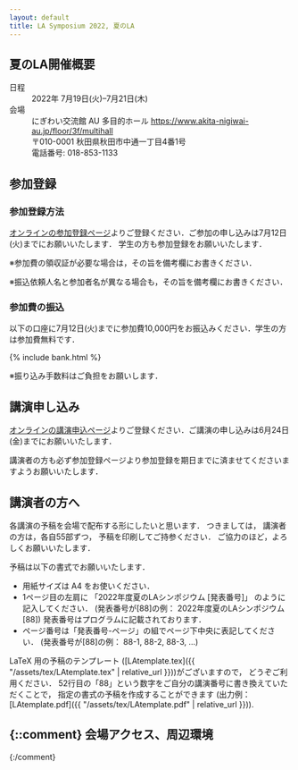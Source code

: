 ```yaml
---
layout: default
title: LA Symposium 2022, 夏のLA
---
```


夏のLA開催概要
--------
<dl>
  <dt>日程</dt>
  <dd>2022年 <time datetime="2022-07-19">7月19日(火)</time>–<time datetime="2022-07-21">7月21日(木)</time></dd>
  <dt>会場</dt>
  <dd>にぎわい交流館 AU 多目的ホール <a href="https://www.akita-nigiwai-au.jp/floor/3f/multihall">https://www.akita-nigiwai-au.jp/floor/3f/multihall</a></dd>
  <dd>〒010-0001 秋田県秋田市中通一丁目4番1号</dd>
  <dd>  電話番号: 018-853-1133</dd>
</dl>
 

参加登録
--------
### 参加登録方法

[オンラインの参加登録ページ](https://art.ist.hokudai.ac.jp/LA/sanka/)よりご登録ください．ご参加の申し込みは7月12日(火)までにお願いいたします．
学生の方も参加登録をお願いいたします．
<!-- (当日参加も可能です．) -->

※参加費の領収証が必要な場合は，その旨を備考欄にお書きください．

※振込依頼人名と参加者名が異なる場合も，その旨を備考欄にお書きください．
 
### 参加費の振込

以下の口座に7月12日(火)までに参加費10,000円をお振込みください．学生の方は参加費無料です．
<!-- 当日のお支払いも可能です． -->

{% include bank.html %}

※振り込み手数料はご負担をお願いします．

講演申し込み
--------
[オンラインの講演申込ページ](https://art.ist.hokudai.ac.jp/LA/kouen/)よりご登録ください．ご講演の申し込みは6月24日(金)までにお願いいたします．
<!--ただし講演および参加の変更や取り消しは-月-日まで遠慮なく行ってください．-->
講演者の方も必ず参加登録ページより参加登録を期日までに済ませてくださいますようお願いいたします．
 

講演者の方へ
--------
各講演の予稿を会場で配布する形にしたいと思います． つきましては， 講演者の方は，各自55部ずつ， 予稿を印刷してご持参ください． ご協力のほど，よろしくお願いいたします．

予稿は以下の書式でお願いいたします．

* 用紙サイズは A4 をお使いください．
* 1ページ目の左肩に 「2022年度夏のLAシンポジウム [発表番号]」 のように記入してください． (発表番号が[88]の例： 2022年度夏のLAシンポジウム [88])
発表番号はプログラムに記載されております．
* ページ番号は「発表番号-ページ」の組でページ下中央に表記してください． (発表番号が[88]の例： 88-1, 88-2, 88-3, ...)

LaTeX 用の予稿のテンプレート ([LAtemplate.tex]({{ "/assets/tex/LAtemplate.tex" | relative_url }}))がございますので， どうぞご利用ください．
52行目の「88」という数字をご自分の講演番号に書き換えていただくことで， 指定の書式の予稿を作成することができます (出力例：[LAtemplate.pdf]({{ "/assets/tex/LAtemplate.pdf" | relative_url }})). 
 
{::comment}
会場アクセス、周辺環境
--------
{:/comment}
